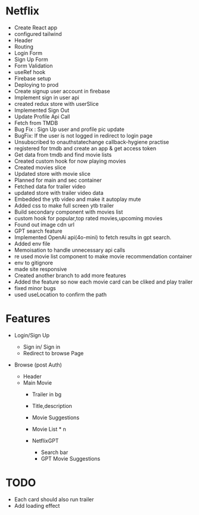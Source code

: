 # Netflix

- Create React app
- configured tailwind
- Header
- Routing
- Login Form
- Sign Up Form
- Form Validation
- useRef hook
- Firebase setup
- Deploying to prod
- Create signup user account in firebase
- Implement sign in user api
- created redux store with userSlice
- Implemented Sign Out
- Update Profile Api Call
- Fetch from TMDB
- Bug Fix : Sign Up user and profile pic update
- BugFix: If the user is not logged in redirect to login page 
- Unsubscribed to onauthstatechange callback-hygiene practise
- registered for tmdb and create an app & get access token
- Get data from tmdb and find movie lists
- Created custom hook for now playing movies
- Created movies slice
- Updated store with movie slice
- Planned for main and sec container
- Fetched data for trailer video
- updated store with trailer video data
- Embedded the ytb video and make it autoplay mute
- Added css to make full screen ytb trailer
- Build secondary component with movies list
- custom hook for popular,top rated movies,upcoming movies
- Found out image cdn url
- GPT search feature
- Implemented OpenAi api(4o-mini) to fetch results in gpt search.
- Added env file
- Memoisation to handle unnecessary api calls
- re used movie list component to make movie recommendation container
- env to gitignore
- made site responsive
- Created another branch to add more features
- Added the feature so now each movie card can be cliked and play trailer
- fixed minor bugs
- used useLocation to confirm the path

# Features

- Login/Sign Up
  - Sign in/ Sign in
  - Redirect to browse Page

- Browse (post Auth)
  - Header
  - Main Movie
    - Trailer in bg
    - Title,description
    - Movie Suggestions
    - Movie List * n

    - NetflixGPT
      - Search bar
      - GPT Movie Suggestions


# TODO
- Each card should also run trailer
- Add loading effect
